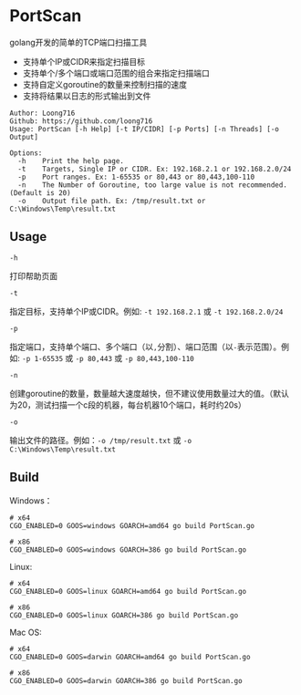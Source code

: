 # PortScan

golang开发的简单的TCP端口扫描工具

+ 支持单个IP或CIDR来指定扫描目标
+ 支持单个/多个端口或端口范围的组合来指定扫描端口
+ 支持自定义goroutine的数量来控制扫描的速度
+ 支持将结果以日志的形式输出到文件

```
Author: Loong716
Github: https://github.com/loong716
Usage: PortScan [-h Help] [-t IP/CIDR] [-p Ports] [-n Threads] [-o Output]

Options:
  -h    Print the help page.
  -t    Targets, Single IP or CIDR. Ex: 192.168.2.1 or 192.168.2.0/24
  -p    Port ranges. Ex: 1-65535 or 80,443 or 80,443,100-110
  -n    The Number of Goroutine, too large value is not recommended. (Default is 20)
  -o    Output file path. Ex: /tmp/result.txt or C:\Windows\Temp\result.txt
```

## Usage

`-h`

打印帮助页面

`-t`

指定目标，支持单个IP或CIDR。例如: `-t 192.168.2.1` 或 `-t 192.168.2.0/24`

`-p`

指定端口，支持单个端口、多个端口（以`,`分割）、端口范围（以`-`表示范围）。例如: `-p 1-65535` 或 `-p 80,443` 或 `-p 80,443,100-110`

`-n`

创建goroutine的数量，数量越大速度越快，但不建议使用数量过大的值。（默认为20，测试扫描一个c段的机器，每台机器10个端口，耗时约20s）

`-o`

输出文件的路径。例如：`-o /tmp/result.txt` 或 `-o C:\Windows\Temp\result.txt`

## Build

Windows：

```
# x64
CGO_ENABLED=0 GOOS=windows GOARCH=amd64 go build PortScan.go

# x86
CGO_ENABLED=0 GOOS=windows GOARCH=386 go build PortScan.go
```

Linux:

```
# x64
CGO_ENABLED=0 GOOS=linux GOARCH=amd64 go build PortScan.go

# x86
CGO_ENABLED=0 GOOS=linux GOARCH=386 go build PortScan.go
```

Mac OS:

```
# x64
CGO_ENABLED=0 GOOS=darwin GOARCH=amd64 go build PortScan.go

# x86
CGO_ENABLED=0 GOOS=darwin GOARCH=386 go build PortScan.go
```
